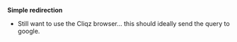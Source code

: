 **Simple redirection**

- Still want to use the Cliqz browser... this should ideally send the query to google.
